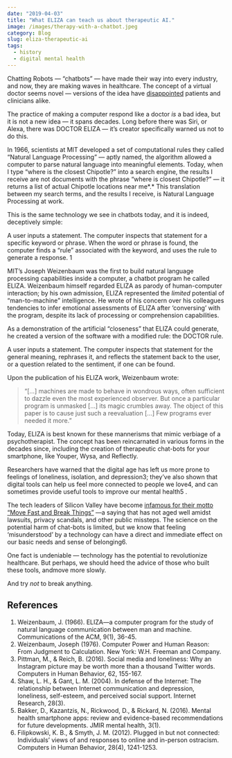 ```yaml
---
date: "2019-04-03"
title: "What ELIZA can teach us about therapeutic AI."
image: /images/therapy-with-a-chatbot.jpeg
category: Blog
slug: eliza-therapeutic-ai
tags:
  - history
  - digital mental health
---
```


Chatting Robots — “chatbots” — have made their way into every industry, and now, they are making waves in healthcare. The concept of a virtual doctor seems novel — versions of the idea have [disappointed](https://www.fastcompany.com/90318752/doctors-are-using-hospital-robots-to-tell-patients-theyre-dying-sparking-an-outcry) patients and clinicians alike.

The practice of making a computer respond like a doctor _is_ a bad idea, but it is not a new idea — it spans decades. Long before there was Siri, or Alexa, there was DOCTOR ELIZA — it’s creator specifically warned us not to do this.

In 1966, scientists at MIT developed a set of computational rules they called “Natural Language Processing” — aptly named, the algorithm allowed a computer to parse natural language into meaningful elements. Today, when I type “where is the closest Chipotle?” into a search engine, the results I receive are not documents with the phrase “where is closest Chipotle?” — it returns a list of actual Chipotle locations near me*.* This translation between my search terms, and the results I receive, is Natural Language Processing at work.

This is the same technology we see in chatbots today, and it is indeed, deceptively simple:

A user inputs a statement. The computer inspects that statement for a specific keyword or phrase. When the word or phrase is found, the computer finds a “rule” associated with the keyword, and uses the rule to generate a response. 1

MIT’s Joseph Weizenbaum was the first to build natural language processing capabilities inside a computer, a chatbot program he called ELIZA. Weizenbaum himself regarded ELIZA as parody of human-computer interaction; by his own admission, ELIZA represented the _limited_ potential of “man-to-machine” intelligence. He wrote of his concern over his colleagues tendencies to infer emotional assessments of ELIZA after ‘conversing’ with the program, despite its lack of processing or comprehension capabilities.

As a demonstration of the artificial “closeness” that ELIZA could generate, he created a version of the software with a modified rule: the DOCTOR rule.

A user inputs a statement. The computer inspects that statement for the general meaning, rephrases it, and reflects the statement back to the user, or a question related to the sentiment, if one can be found.

Upon the publication of his ELIZA work, Weizenbaum wrote:

> “[…] machines are made to behave in wondrous ways, often sufficient to dazzle even the most experienced observer. But once a particular program is unmasked […] its magic crumbles away. The object of this paper is to cause just such a reevaluation […] Few programs ever needed it more.”

Today, ELIZA is best known for these mannerisms that mimic verbiage of a psychotherapist. The concept has been reincarnated in various forms in the decades since, including the creation of therapeutic chat-bots for your smartphone, like Youper, Wysa, and Reflectly.

Researchers have warned that the digital age has left us more prone to feelings of loneliness, isolation, and depression3; they’ve also shown that digital tools can help us feel more connected to people we love4, and can sometimes provide useful tools to improve our mental health5 .

The tech leaders of Silicon Valley have become [infamous for their motto “Move Fast and Break Things”](https://www.politico.eu/article/brexit-silicon-valley-move-fast-and-break-things/) —a saying that has not aged well amidst lawsuits, privacy scandals, and other public missteps. The science on the potential harm of chat-bots is limited, but we know that feeling ‘misunderstood’ by a technology can have a direct and immediate effect on our basic needs and sense of belonging6.

One fact is undeniable — technology has the potential to revolutionize healthcare. But perhaps, we should heed the advice of those who built these tools, andmove more slowly.

And try _not_ to break anything.

## References

1. Weizenbaum, J. (1966). ELIZA—a computer program for the study of natural language communication between man and machine. Communications of the ACM, 9(1), 36-45.
2. Weizenbaum, Joseph (1976). Computer Power and Human Reason: From Judgment to Calculation. New York: W.H. Freeman and Company.
3. Pittman, M., & Reich, B. (2016). Social media and loneliness: Why an Instagram picture may be worth more than a thousand Twitter words. Computers in Human Behavior, 62, 155-167.
4. Shaw, L. H., & Gant, L. M. (2004). In defense of the Internet: The relationship between Internet communication and depression, loneliness, self-esteem, and perceived social support. Internet Research, 28(3).
5. Bakker, D., Kazantzis, N., Rickwood, D., & Rickard, N. (2016). Mental health smartphone apps: review and evidence-based recommendations for future developments. JMIR mental health, 3(1).
6. Filipkowski, K. B., & Smyth, J. M. (2012). Plugged in but not connected: Individuals’ views of and responses to online and in-person ostracism. Computers in Human Behavior, 28(4), 1241-1253.
